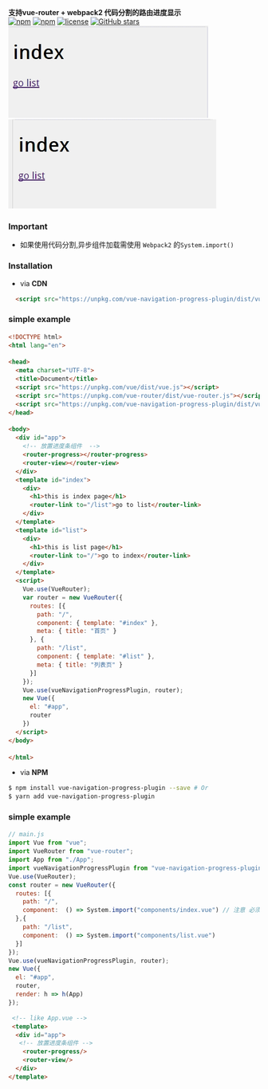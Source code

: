 **支持vue-router + webpack2 代码分割的路由进度显示**  
[![npm](https://img.shields.io/npm/v/vue-navigation-progress-plugin.svg?style=flat-square)](https://www.npmjs.com/package/vue-navigation-progress-plugin)
[![npm](https://img.shields.io/npm/dt/vue-navigation-progress-plugin.svg?style=flat-square)](https://www.npmjs.com/package/vue-navigation-progress-plugin)
[![license](https://img.shields.io/github/license/shmy/vue-navigation-progress-plugin.svg?style=flat-square)](https://github.com/shmy/vue-navigation-progress-plugin/blob/master/LICENSE.md)
[![GitHub stars](https://img.shields.io/github/stars/shmy/vue-navigation-progress-plugin.svg?style=social&label=Star)](https://github.com/shmy/vue-navigation-progress-plugin)  
![enter description here][1]  
![enter description here][2]  

### **Important**
- 如果使用代码分割,异步组件加载需使用 `Webpack2` 的`System.import()`

### **Installation**  

+ via **CDN**  
``` html
  <script src="https://unpkg.com/vue-navigation-progress-plugin/dist/vue-navigation-progress-plugin.min.js"></script>
```  
### simple example  
```html
<!DOCTYPE html>
<html lang="en">

<head>
  <meta charset="UTF-8">
  <title>Document</title>
  <script src="https://unpkg.com/vue/dist/vue.js"></script>
  <script src="https://unpkg.com/vue-router/dist/vue-router.js"></script>
  <script src="https://unpkg.com/vue-navigation-progress-plugin/dist/vue-navigation-progress-plugin.min.js"></script>
</head>

<body>
  <div id="app">
    <!-- 放置进度条组件  -->
    <router-progress></router-progress>
    <router-view></router-view>
  </div>
  <template id="index">
    <div>
      <h1>this is index page</h1>
      <router-link to="/list">go to list</router-link>
    </div>
  </template>
  <template id="list">
    <div>
      <h1>this is list page</h1>
      <router-link to="/">go to index</router-link>
    </div>
  </template>
  <script>
    Vue.use(VueRouter);
    var router = new VueRouter({
      routes: [{
        path: "/",
        component: { template: "#index" },
        meta: { title: "首页" }
      }, {
        path: "/list",
        component: { template: "#list" },
        meta: { title: "列表页" }
      }]
    });
    Vue.use(vueNavigationProgressPlugin, router);
    new Vue({
      el: "#app",
      router
    })
  </script>
</body>

</html>
````  

+ via **NPM**  
```bash
$ npm install vue-navigation-progress-plugin --save # Or
$ yarn add vue-navigation-progress-plugin
```

### simple example

```javascript
// main.js
import Vue from "vue";
import VueRouter from "vue-router";
import App from "./App";
import vueNavigationProgressPlugin from "vue-navigation-progress-plugin";
Vue.use(VueRouter);
const router = new VueRouter({
  routes: [{
    path: "/",
    component:  () => System.import("components/index.vue") // 注意 必须使用System.import
  },{
    path: "/list",
    component:  () => System.import("components/list.vue")
  }]
});
Vue.use(vueNavigationProgressPlugin, router);
new Vue({
  el: "#app",
  router,
  render: h => h(App)
});

```

```html
 <!-- like App.vue -->
 <template>
  <div id="app">
   <!-- 放置进度条组件 -->
    <router-progress/>
    <router-view/>
  </div>
</template>

```


  [1]: ./img/p1.gif "p1.gif"
  [2]: ./img/p2.gif "p2.gif"